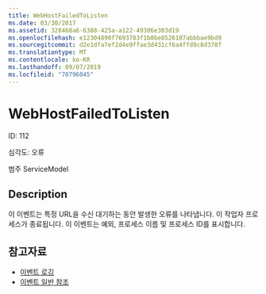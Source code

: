 ```yaml
---
title: WebHostFailedToListen
ms.date: 03/30/2017
ms.assetid: 328468a6-6388-425a-a122-49306e303d19
ms.openlocfilehash: e12304890f7693783f1b8be8526107abbbae9bd9
ms.sourcegitcommit: d2e1dfa7ef2d4e9ffae3d431cf6a4ffd9c8d378f
ms.translationtype: MT
ms.contentlocale: ko-KR
ms.lasthandoff: 09/07/2019
ms.locfileid: "70796045"
---
```

# <a name="webhostfailedtolisten"></a>WebHostFailedToListen
ID: 112  
  
 심각도: 오류  
  
 범주 ServiceModel  
  
## <a name="description"></a>Description  
 이 이벤트는 특정 URL을 수신 대기하는 동안 발생한 오류를 나타냅니다. 이 작업자 프로세스가 종료됩니다. 이 이벤트는 예외, 프로세스 이름 및 프로세스 ID를 표시합니다.  
  
## <a name="see-also"></a>참고자료

- [이벤트 로깅](index.md)
- [이벤트 일반 참조](events-general-reference.md)
